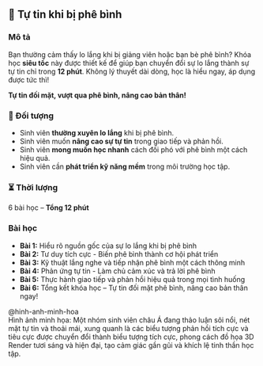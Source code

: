 ## 📌 Tự tin khi bị phê bình

### Mô tả
Bạn thường cảm thấy lo lắng khi bị giảng viên hoặc bạn bè phê bình? Khóa học **siêu tốc** này được thiết kế để giúp bạn chuyển đổi sự lo lắng thành sự tự tin chỉ trong **12 phút**. Không lý thuyết dài dòng, học là hiểu ngay, áp dụng được tức thì! 

**Tự tin đối mặt, vượt qua phê bình, nâng cao bản thân!**

### 🎯 Đối tượng
- Sinh viên **thường xuyên lo lắng** khi bị phê bình.
- Sinh viên muốn **nâng cao sự tự tin** trong giao tiếp và phản hồi.
- Sinh viên **mong muốn học nhanh** cách đối phó với phê bình một cách hiệu quả.
- Sinh viên cần **phát triển kỹ năng mềm** trong môi trường học tập.

### ⏳ Thời lượng
6 bài học – **Tổng 12 phút**

### Bài học
- **Bài 1:** Hiểu rõ nguồn gốc của sự lo lắng khi bị phê bình
- **Bài 2:** Tư duy tích cực - Biến phê bình thành cơ hội phát triển
- **Bài 3:** Kỹ thuật lắng nghe và tiếp nhận phê bình một cách thông minh
- **Bài 4:** Phản ứng tự tin - Làm chủ cảm xúc và trả lời phê bình
- **Bài 5:** Thực hành giao tiếp và phản hồi hiệu quả trong mọi tình huống
- **Bài 6:** Tổng kết khóa học – Tự tin đối mặt phê bình, nâng cao bản thân ngay!

@hinh-anh-minh-hoa  
Hình ảnh minh họa: Một nhóm sinh viên châu Á đang thảo luận sôi nổi, nét mặt tự tin và thoải mái, xung quanh là các biểu tượng phản hồi tích cực và tiêu cực được chuyển đổi thành biểu tượng tích cực, phong cách đồ họa 3D Render tươi sáng và hiện đại, tạo cảm giác gần gũi và khích lệ tinh thần học tập.